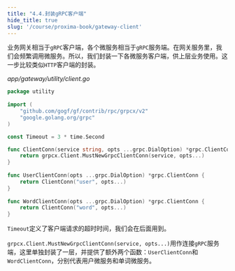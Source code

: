 ```yaml
---
title: "4.4.封装gRPC客户端"
hide_title: true
slug: '/course/proxima-book/gateway-client'
---
```


业务网关相当于`gRPC`客户端，各个微服务相当于`gRPC`服务端。在网关服务里，我们会频繁调用微服务。所以，我们封装一下各微服务客户端，供上层业务使用。这一步比较类似`HTTP`客户端的封装。

*app/gateway/utility/client.go*
```go
package utility  
  
import (  
    "github.com/gogf/gf/contrib/rpc/grpcx/v2"  
    "google.golang.org/grpc"
)  

const Timeout = 3 * time.Second

func ClientConn(service string, opts ...grpc.DialOption) *grpc.ClientConn {  
    return grpcx.Client.MustNewGrpcClientConn(service, opts...)  
}  
  
func UserClientConn(opts ...grpc.DialOption) *grpc.ClientConn {  
    return ClientConn("user", opts...)  
}  
  
func WordClientConn(opts ...grpc.DialOption) *grpc.ClientConn {  
    return ClientConn("word", opts...)  
}
```

`Timeout`定义了客户端请求的超时时间，我们会在后面用到。

`grpcx.Client.MustNewGrpcClientConn(service, opts...)`用作连接`gRPC`服务端，这里单独封装了一层，并提供了额外两个函数：`UserClientConn`和`WordClientConn`，分别代表用户微服务和单词微服务。

